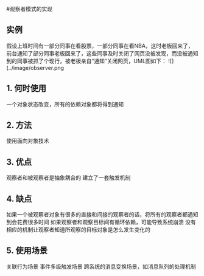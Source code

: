 #观察者模式的实现
## 实例
假设上班时间有一部分同事在看股票，一部分同事在看NBA，这时老板回来了，前台通知了部分同事老板回来了，这些同事及时关闭了网页没被发现，而没被通知到的同事被抓了个现行，被老板亲自“通知”关闭网页，UML图如下：
![](../image/observer.png

## 1. 何时使用
一个对象状态改变，所有的依赖对象都将得到通知
## 2. 方法
使用面向对象技术
## 3. 优点
观察者和被观察者是抽象耦合的
建立了一套触发机制
## 4. 缺点
如果一个被观察者对象有很多的直接和间接的观察者的话，将所有的观察者都通知到会花费很多时间
如果观察者和观察目标间有循环依赖，可能导致系统崩溃
没有相应的机制让观察者知道所观察的目标对象是怎么发生变化的
## 5. 使用场景
关联行为场景
事件多级触发场景
跨系统的消息变换场景，如消息队列的处理机制